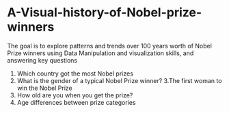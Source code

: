 # A-Visual-history-of-Nobel-prize-winners

The goal is to explore patterns and trends over 100 years worth of Nobel Prize winners using Data Manipulation and visualization skills, and answering key questions
1. Which country got the most Nobel prizes
2. What is the gender of a typical Nobel Prize winner?
3.The first woman to win the Nobel Prize
4. How old are you when you get the prize?
5. Age differences between prize categories




